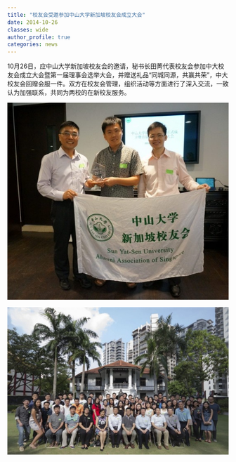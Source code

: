 ```yaml
---
title: "校友会受邀参加中山大学新加坡校友会成立大会"
date: 2014-10-26
classes: wide
author_profile: true
categories: news
---
```


10月26日，应中山大学新加坡校友会的邀请，秘书长田菁代表校友会参加中大校友会成立大会暨第一届理事会选举大会，并赠送礼品“同城同源，共赢共荣”，中大校友会回赠会服一件。双方在校友会管理，组织活动等方面进行了深入交流，一致认为加强联系，共同为两校的在新校友服务。

![](/assets/images/20141026a.jpg)

![](/assets/images/20141026b.jpg)

